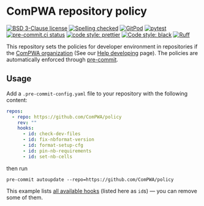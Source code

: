 # ComPWA repository policy

[![BSD 3-Clause license](https://img.shields.io/badge/License-BSD_3--Clause-blue.svg)](https://opensource.org/licenses/BSD-3-Clause)
[![Spelling checked](https://img.shields.io/badge/cspell-checked-brightgreen.svg)](https://github.com/streetsidesoftware/cspell/tree/master/packages/cspell)
[![GitPod](https://img.shields.io/badge/gitpod-open-blue?logo=gitpod)](https://gitpod.io/#https://github.com/ComPWA/policy)
[![pytest](https://github.com/ComPWA/qrules/workflows/pytest/badge.svg)](https://github.com/ComPWA/qrules/actions?query=branch%3Amain+workflow%3Apytest)
[![pre-commit.ci status](https://results.pre-commit.ci/badge/github/ComPWA/policy/main.svg)](https://results.pre-commit.ci/latest/github/ComPWA/policy/main)
[![code style: prettier](https://img.shields.io/badge/code_style-prettier-ff69b4.svg?style=flat-square)](https://github.com/prettier/prettier)
[![Code style: black](https://img.shields.io/badge/code%20style-black-000000.svg)](https://github.com/psf/black)
[![Ruff](https://img.shields.io/endpoint?url=https://raw.githubusercontent.com/charliermarsh/ruff/main/assets/badge/v2.json)](https://github.com/astral-sh/ruff)

This repository sets the policies for developer environment in repositories if the [ComPWA organization](https://github.com/ComPWA) (See our [Help developing](https://compwa-org.readthedocs.io/en/stable/develop.html) page). The policies are automatically enforced through [pre-commit](https://pre-commit.com).

## Usage

Add a `.pre-commit-config.yaml` file to your repository with the following content:

```yaml
repos:
  - repo: https://github.com/ComPWA/policy
    rev: ""
    hooks:
      - id: check-dev-files
      - id: fix-nbformat-version
      - id: format-setup-cfg
      - id: pin-nb-requirements
      - id: set-nb-cells
```

then run

```shell
pre-commit autoupdate --repo=https://github.com/ComPWA/policy
```

This example lists [all available hooks](./.pre-commit-hooks.yaml) (listed here as `id`s) ― you can remove some of them.
